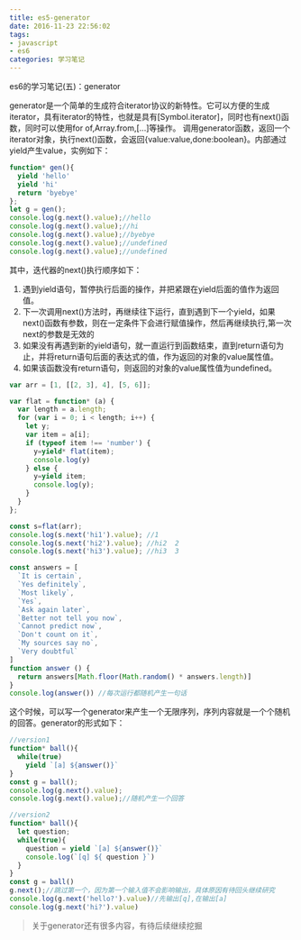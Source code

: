 ```yaml
---
title: es5-generator
date: 2016-11-23 22:56:02
tags:
- javascript
- es6
categories: 学习笔记
---
```

es6的学习笔记(五)：generator
<!--more-->

generator是一个简单的生成符合iterator协议的新特性。它可以方便的生成iterator，具有iterator的特性，也就是具有[Symbol.iterator]，同时也有next()函数，同时可以使用for of,Array.from,[...]等操作。
调用generator函数，返回一个iterator对象，执行next()函数，会返回{value:value,done:boolean}。内部通过yield产生value，实例如下：

```js
function* gen(){
  yield 'hello'
  yield 'hi'
  return 'byebye'
};
let g = gen();
console.log(g.next().value);//hello
console.log(g.next().value);//hi
console.log(g.next().value);//byebye
console.log(g.next().value);//undefined
console.log(g.next().value);//undefined
```

其中，迭代器的next()执行顺序如下：
1. 遇到yield语句，暂停执行后面的操作，并把紧跟在yield后面的值作为返回值。
2. 下一次调用next()方法时，再继续往下运行，直到遇到下一个yield，如果next()函数有参数，则在一定条件下会进行赋值操作，然后再继续执行,第一次next的参数是无效的
3. 如果没有再遇到新的yield语句，就一直运行到函数结束，直到return语句为止，并将return语句后面的表达式的值，作为返回的对象的value属性值。
4. 如果该函数没有return语句，则返回的对象的value属性值为undefined。

```js
var arr = [1, [[2, 3], 4], [5, 6]];

var flat = function* (a) {
  var length = a.length;
  for (var i = 0; i < length; i++) {
    let y;
    var item = a[i];
    if (typeof item !== 'number') {
      y=yield* flat(item);
      console.log(y)
    } else {
      y=yield item;
      console.log(y);
    }
  }
};

const s=flat(arr);
console.log(s.next('hi1').value); //1
console.log(s.next('hi2').value); //hi2  2
console.log(s.next('hi3').value); //hi3  3
```

```js
const answers = [
  `It is certain`,
  `Yes definitely`,
  `Most likely`,
  `Yes`,
  `Ask again later`,
  `Better not tell you now`,
  `Cannot predict now`,
  `Don't count on it`,
  `My sources say no`,
  `Very doubtful`
]
function answer () {
  return answers[Math.floor(Math.random() * answers.length)]
}
console.log(answer()) //每次运行都随机产生一句话
```

这个时候，可以写一个generator来产生一个无限序列，序列内容就是一个个随机的回答。generator的形式如下：

```js
//version1
function* ball(){
  while(true)
    yield `[a] ${answer()}`
}
const g = ball();
console.log(g.next().value);
console.log(g.next().value);//随机产生一个回答

//version2
function* ball(){
  let question;
  while(true){
    question = yield `[a] ${answer()}`
    console.log(`[q] ${ question }`)
  }
}
const g = ball()
g.next();//跳过第一个，因为第一个输入值不会影响输出，具体原因有待回头继续研究
console.log(g.next('hello?').value)//先输出[q],在输出[a]
console.log(g.next('hi?').value)
```
> 关于generator还有很多内容，有待后续继续挖掘
